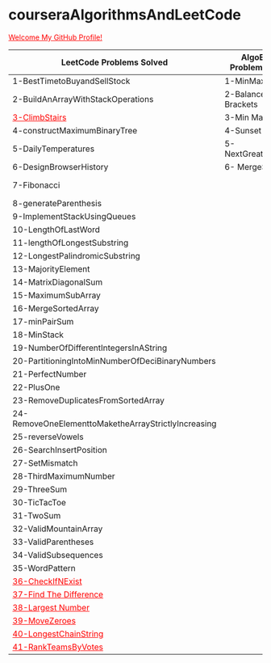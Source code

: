 # courseraAlgorithmsAndLeetCode
<a href="https://github.com/hygiei4" style="color:red">Welcome My GitHub Profile!</a>

| LeetCode Problems Solved  | AlgoExpert Problems Solved | Coursera Implementation| Coursera Assignment |
| ----------------- | ------------- | ------------- | ------------- |
| 1-BestTimetoBuyandSellStock   | 1-MinMaxStack  | 1- Knuth | 1- Deque |
| 2-BuildAnArrayWithStackOperations  |2-Balanced Brackets  | 2- Queue |
| <a href="https://leetcode.com/problems/climbing-stairs/" style="color:red">3-ClimbStairs</a>  | 3-Min Max Stack | 3- QuickFind |
| 4-constructMaximumBinaryTree  | 4-Sunset Views | 4- QuickUnion |
| 5-DailyTemperatures  | 5- NextGreaterElement | 5- ResizingArray |
| 6-DesignBrowserHistory  | 6- MergeSort | 6-Stack |
| 7-Fibonacci  | |7-SuccessorWithDelete |
| 8-generateParenthesis  | | 8- TwoStack | 
| 9-ImplementStackUsingQueues  | | 9-UnionFind |
| 10-LengthOfLastWord  | | 10-SelectionSort |
| 11-lengthOfLongestSubstring  | | 11-InsertionSort | 
| 12-LongestPalindromicSubstring  | | 12-ShellSort |
| 13-MajorityElement  | |13- KnuthShuffle |
| 14-MatrixDiagonalSum  | | 14-MergeSort |
| 15-MaximumSubArray  |
| 16-MergeSortedArray  |
| 17-minPairSum  |
| 18-MinStack  |
| 19-NumberOfDifferentIntegersInAString  |
| 20-PartitioningIntoMinNumberOfDeciBinaryNumbers  |
| 21-PerfectNumber  |
| 22-PlusOne  |
| 23-RemoveDuplicatesFromSortedArray  |
| 24-RemoveOneElementtoMaketheArrayStrictlyIncreasing  |
| 25-reverseVowels  |
| 26-SearchInsertPosition  |
| 27-SetMismatch  |
| 28-ThirdMaximumNumber  |
| 29-ThreeSum  |
| 30-TicTacToe  |
| 31-TwoSum  |
| 32-ValidMountainArray  |
| 33-ValidParentheses  |
| 34-ValidSubsequences  |
| 35-WordPattern  |
| <a href="https://leetcode.com/problems/check-if-n-and-its-double-exist/" style="color:red">36-CheckIfNExist</a> |
| <a href="https://leetcode.com/problems/find-the-difference/" style="color:red">37-Find The Difference</a> |
| <a href="https://leetcode.com/problems/largest-number/" style="color:red">38-Largest Number</a> |
| <a href="https://leetcode.com/problems/move-zeroes/" style="color:red">39-MoveZeroes</a> |
| <a href="https://leetcode.com/problems/longest-string-chain/" style="color:red">40-LongestChainString</a> |
| <a href="https://leetcode.com/problems/rank-teams-by-votes/" style="color:red">41-RankTeamsByVotes</a> |






